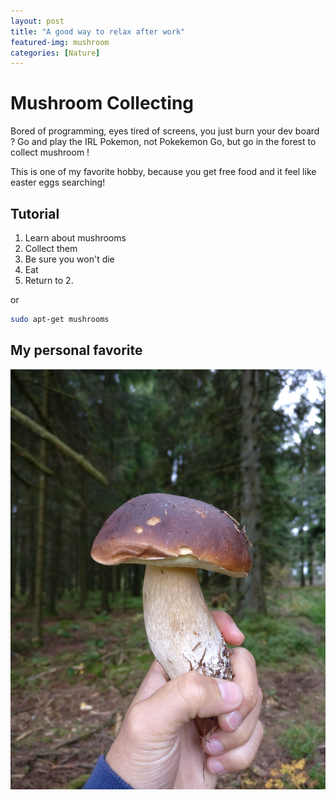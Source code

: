 ```yaml
---
layout: post
title: "A good way to relax after work"
featured-img: mushroom
categories: [Nature]
---
```


# Mushroom Collecting

Bored of programming, eyes tired of screens, you just burn your dev board ? Go and play the IRL Pokemon, not Pokekemon Go, but go in the forest to collect mushroom !

This is one of my favorite hobby, because you get free food and it feel like easter eggs searching!

## Tutorial

1. Learn about mushrooms
2. Collect them
3. Be sure you won't die
4. Eat
5. Return to 2.

or

```bash
sudo apt-get mushrooms
```

## My personal favorite

![my best one](https://raw.githubusercontent.com/VincentFrangi/VincentFrangi.github.io/master/ressources/posts/2018-10-04-how-i-relax/mushroom2.jpg)